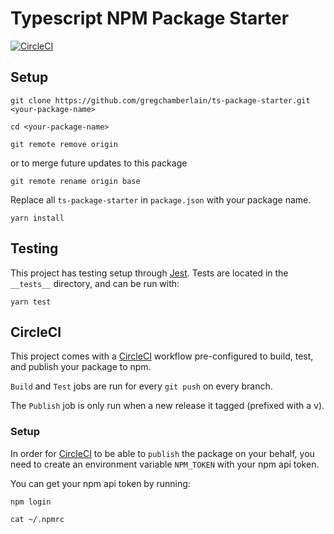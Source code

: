 # Typescript NPM Package Starter

[![CircleCI](https://circleci.com/gh/gregchamberlain/ts-package-starter/tree/master.svg?style=svg)](https://circleci.com/gh/gregchamberlain/ts-package-starter/tree/master)

## Setup

```
git clone https://github.com/gregchamberlain/ts-package-starter.git <your-package-name>

cd <your-package-name>

git remote remove origin
```

or to merge future updates to this package

```
git remote rename origin base
```

Replace all `ts-package-starter` in `package.json` with your package name.

```
yarn install
```

## Testing

This project has testing setup through [Jest](https://jestjs.io/). Tests are
located in the `__tests__` directory, and can be run with:

```
yarn test
```

## CircleCI

This project comes with a [CircleCI](https://circleci.com/) workflow
pre-configured to build, test, and publish your package to npm.

`Build` and `Test` jobs are run for every `git push` on every branch.

The `Publish` job is only run when a new release it tagged (prefixed with a v).

### Setup

In order for [CircleCI](https://circleci.com/) to be able to `publish` the
package on your behalf, you need to create an environment variable `NPM_TOKEN`
with your npm api token.

You can get your npm api token by running:

```
npm login

cat ~/.npmrc
```
